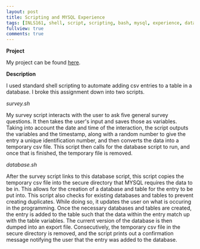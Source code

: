 ```yaml
---
layout: post
title: Scripting and MYSQL Experience
tags: [INLS161, shell, script, scripting, bash, mysql, experience, database, csv, conversion]
fullview: true
comments: true
---
```


**Project**

My project can be found [here](https://github.com/melissafu/melissafu-data).

**Description**

I used standard shell scripting to automate adding csv entries to a table in a database. I broke this assignment down into two scripts. 

*survey.sh*

My survey script interacts with the user to ask five general survey questions. It then takes the user's input and saves those as variables. Taking into account the date and time of the interaction, the script outputs the variables and the timestamp, along with a random number to give the entry a unique identification number, and then converts the data into a temporary csv file. This script then calls for the database script to run, and once that is finished, the temporary file is removed.

*database.sh*

After the survey script links to this database script, this script copies the temporary csv file into the secure directory that MYSQL requires the data to be in. This allows for the creation of a database and table for the entry to be put into. This script also checks for existing databases and tables to prevent creating duplicates. While doing so, it updates the user on what is occuring in the programming. Once the necessary databases and tables are created, the entry is added to the table such that the data within the entry match up with the table variables. The current version of the database is then dumped into an export file. Consecutively, the temporary csv file in the secure directory is removed, and the script prints out a confirmation message notifying the user that the entry was added to the database.

